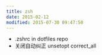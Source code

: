 ```yaml
---
title: zsh
date: 2015-02-12
modified: 2015-07-30 09:47:58
---
```



* .zshrc in dotfiles repo
* 关闭自动纠正 unsetopt correct_all
